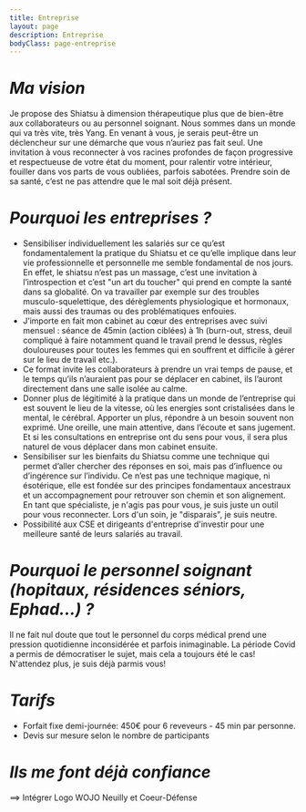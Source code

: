 ```yaml
---
title: Entreprise
layout: page
description: Entreprise
bodyClass: page-entreprise
---
```


# *Ma vision*

Je propose des Shiatsu à dimension thérapeutique plus que de bien-être aux collaborateurs ou au personnel soignant. Nous sommes dans un monde qui va très vite, très Yang. En venant à vous, je serais peut-être un déclencheur sur une démarche que vous n’auriez pas fait seul. Une invitation à vous reconnecter à vos racines profondes de façon progressive et respectueuse de votre état du moment, pour ralentir votre intérieur, fouiller dans vos parts de vous oubliées, parfois sabotées. Prendre soin de sa santé, c’est ne pas attendre que le mal soit déjà présent.

# *Pourquoi les entreprises ?*

- Sensibiliser individuellement les salariés sur ce qu’est fondamentalement la pratique du Shiatsu et ce qu’elle implique dans leur vie professionnelle et personnelle me semble fondamental de nos jours.
En effet, le shiatsu n’est pas un massage, c’est une invitation à l’introspection et c’est "un art du toucher" qui prend en compte la santé dans sa globalité. On va travailler par exemple sur des troubles musculo-squelettique, des dérèglements physiologique et hormonaux, mais aussi des traumas ou des problématiques enfouies.
- J’importe en fait mon cabinet au cœur des entreprises avec suivi mensuel : séance de 45min (action ciblées) à 1h (burn-out, stress, deuil compliqué à faire notamment quand le travail prend le dessus, règles douloureuses pour toutes les femmes qui en souffrent et difficile à gérer sur le lieu de travail etc.).
- Ce format invite les collaborateurs à prendre un vrai temps de pause, et le temps qu’ils n’auraient pas pour se déplacer en cabinet, ils l’auront directement dans une salle isolée au calme.
- Donner plus de légitimité à la pratique dans un monde de l’entreprise qui est souvent le lieu de la vitesse, où les energies sont cristalisées dans le mental, le cérébral. Apporter un plus, répondre à un besoin souvent non exprimé. Une oreille, une main attentive, dans l’écoute et sans jugement. Et si les consultations en entreprise ont du sens pour vous, il sera plus naturel de vous déplacer dans mon cabinet ensuite.
- Sensibiliser sur les bienfaits du Shiatsu comme une technique qui permet d’aller chercher des réponses en soi, mais pas d’influence ou d’ingérence sur l’individu. Ce n’est pas une technique magique, ni ésotérique, elle est fondée sur des principes fondamentaux ancestraux et un accompagnement pour retrouver son chemin et son alignement. En tant que spécialiste, je n'agis pas pour vous, je suis juste un outil pour vous reconnecter. Lors d'un soin, je "disparais", je suis neutre.
- Possibilité aux CSE et dirigeants d'entreprise d'investir pour une meilleure santé de leurs salariés au travail.

# *Pourquoi le personnel soignant (hopitaux, résidences séniors, Ephad...) ?*

Il ne fait nul doute que tout le personnel du corps médical prend une pression quotidienne inconsidérée et parfois inimaginable. La période Covid a permis de démocratiser le sujet, mais cela a toujours été le cas!
N'attendez plus, je suis déjà parmis vous!

# *Tarifs*

- Forfait fixe demi-journée: 450€ pour 6 reveveurs - 45 min par personne.
- Devis sur mesure selon le nombre de participants


# *Ils me font déjà confiance*
==> Intégrer Logo WOJO Neuilly et Coeur-Défense 

